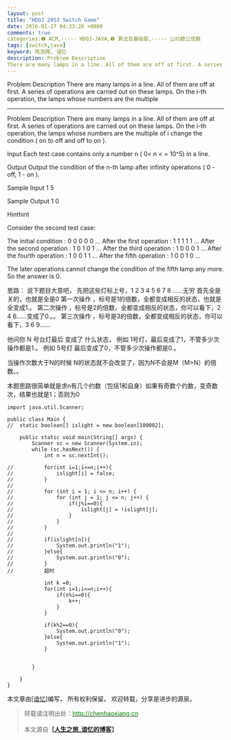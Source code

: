 ```yaml
---
layout: post
title: "HDOJ 2053 Switch Game"
date: 2016-01-27 04:33:26 +0800
comments: true
categories:❶ ACM,----- HDOJ-JAVA,❺ 算法及基础题,----- 公约数公倍数
tags: [switch,java]
keyword: 陈浩翔, 谙忆
description: Problem Description 
There are many lamps in a line. All of them are off at first. A series of operations are carried out on these lamps. On the i-th operation, the lamps whose numbers are the multiple 
---
```



Problem Description 
There are many lamps in a line. All of them are off at first. A series of operations are carried out on these lamps. On the i-th operation, the lamps whose numbers are the multiple
<!-- more -->
----------

Problem Description
There are many lamps in a line. All of them are off at first. A series of operations are carried out on these lamps. On the i-th operation, the lamps whose numbers are the multiple of i change the condition ( on to off and off to on ).
 

Input
Each test case contains only a number n ( 0<  n < = 10^5) in a line.

 

Output
Output the condition of the n-th lamp after infinity operations ( 0 - off, 1 - on ).
 

Sample Input
1
5
 

Sample Output
1
0

Hinthint 

Consider the second test case:

The initial condition	   : 0 0 0 0 0 …
After the first operation  : 1 1 1 1 1 …
After the second operation : 1 0 1 0 1 …
After the third operation  : 1 0 0 0 1 …
After the fourth operation : 1 0 0 1 1 …
After the fifth operation  : 1 0 0 1 0 …

The later operations cannot change the condition of the fifth lamp any more. So the answer is 0.




思路：
说下题目大意吧，
先把这些灯标上号，1 2 3 4 5 6 7 8 ……无穷
首先全是关的，也就是全是0
第一次操作 ，标号是1的倍数，全都变成相反的状态，也就是全变成1.。
第二次操作 ，标号是2的倍数，全都变成相反的状态，你可以看下，2 4 6……变成了0.。。
第三次操作 ，标号是3的倍数，全都变成相反的状态，你可以看下，3 6 9……

他问你 N 号台灯最后 变成了 什么状态，
例如 1号灯，最后变成了1，不管多少次操作都是1.。
例如 5号灯 最后变成了0，不管多少次操作都是0.。

当操作次数大于N的时候 N的状态就不会改变了，因为N不会是M（M>N）的倍数。。


本题思路很简单就是求n有几个约数（包括1和自身）如果有奇数个约数，变奇数次，结果也就是1；否则为0



```
import java.util.Scanner;

public class Main {
//	static boolean[] islight = new boolean[100002];

	public static void main(String[] args) {
		Scanner sc = new Scanner(System.in);
		while (sc.hasNext()) {
			int n = sc.nextInt();
			
//			for(int i=1;i<=n;i++){
//				islight[i] = false;
//			}
//			
//			for (int i = 1; i <= n; i++) {
//				for (int j = 1; j <= n; j++) {
//					if(j%i==0){
//						islight[j] = !islight[j];
//					}
//				}
//			}
//			
//			if(islight[n]){
//				System.out.println("1");
//			}else{
//				System.out.println("0");
//			}
//			超时
			
			int k =0;
			for(int i=1;i<=n;i++){
				if(n%i==0){
					k++;
				}
			}
			
			if(k%2==0){
				System.out.println("0");
			}else{
				System.out.println("1");
			}
			

		}

	}
}

```



本文章由<a href="http://chenhaoxiang.cn/">[谙忆]</a>编写， 所有权利保留。 
欢迎转载，分享是进步的源泉。
<blockquote cite='陈浩翔'>
<p background-color='#D3D3D3'>转载请注明出处：<a href='http://chenhaoxiang.cn'><font color="green">http://chenhaoxiang.cn</font></a><br><br>
本文源自<strong>【<a href='http://chenhaoxiang.cn' target='_blank'>人生之旅_谙忆的博客</a>】</strong></p>
</blockquote>

